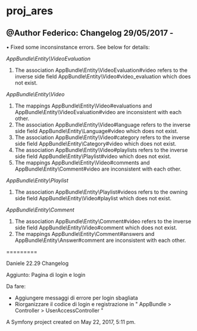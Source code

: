 proj_ares
========

@Author Federico:
Changelog 29/05/2017 -
--------
• Fixed some inconsinstance errors. See below for details:

*AppBundle\Entity\VideoEvaluation* 	

   1. The association AppBundle\Entity\VideoEvaluation#video refers to the inverse side field AppBundle\Entity\Video#video_evaluation which does not exist.

*AppBundle\Entity\Video*

  1.  The mappings AppBundle\Entity\Video#evaluations and AppBundle\Entity\VideoEvaluation#video are inconsistent with each other.
  2.  The association AppBundle\Entity\Video#language refers to the inverse side field AppBundle\Entity\Language#video which does not exist.
  3.  The association AppBundle\Entity\Video#category refers to the inverse side field AppBundle\Entity\Category#video which does not exist.
  4.  The association AppBundle\Entity\Video#playlists refers to the inverse side field AppBundle\Entity\Playlist#video which does not exist.
  5.  The mappings AppBundle\Entity\Video#comments and AppBundle\Entity\Comment#video are inconsistent with each other.

*AppBundle\Entity\Playlist*	

   1. The association AppBundle\Entity\Playlist#videos refers to the owning side field AppBundle\Entity\Video#playlist which does not exist.

*AppBundle\Entity\Comment*

   1. The association AppBundle\Entity\Comment#video refers to the inverse side field AppBundle\Entity\Video#comment which does not exist.
   2. The mappings AppBundle\Entity\Comment#answers and AppBundle\Entity\Answer#comment are inconsistent with each other.

=========

Daniele 22.29 Changelog

Aggiunto: Pagina di login e login

Da fare: 
- Aggiungere messaggi di errore per login sbagliata
- Riorganizzare il codice di login e registrazione in " AppBundle > Controller > UserAccessController "

A Symfony project created on May 22, 2017, 5:11 pm.
